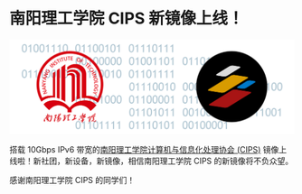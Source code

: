 南阳理工学院 CIPS 新镜像上线！
=============================

![南阳理工学院 CIPS 镜像上线！](/special-issue/20230828/imgs/new-mirror-nit-cips.png)

搭载 10Gbps IPv6 带宽的[南阳理工学院计算机与信息化处理协会 (CIPS)](https://mirror.nyist.edu.cn/) 镜像上线啦！新社团，新设备，新镜像，相信南阳理工学院 CIPS 的新镜像将不负众望。

感谢南阳理工学院 CIPS 的同学们！